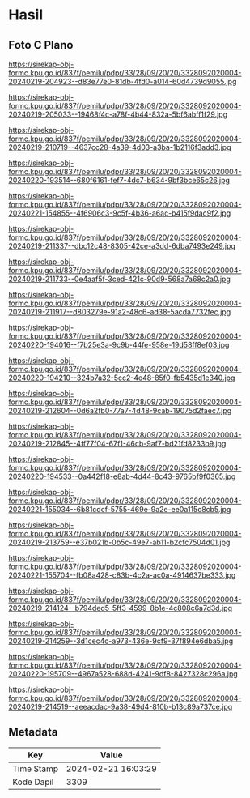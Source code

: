 # Hasil

## Foto C Plano

https://sirekap-obj-formc.kpu.go.id/837f/pemilu/pdpr/33/28/09/20/20/3328092020004-20240219-204923--d83e77e0-81db-4fd0-a014-60d4739d9055.jpg

https://sirekap-obj-formc.kpu.go.id/837f/pemilu/pdpr/33/28/09/20/20/3328092020004-20240219-205033--19468f4c-a78f-4b44-832a-5bf6abff1f29.jpg

https://sirekap-obj-formc.kpu.go.id/837f/pemilu/pdpr/33/28/09/20/20/3328092020004-20240219-210719--4637cc28-4a39-4d03-a3ba-1b2116f3add3.jpg

https://sirekap-obj-formc.kpu.go.id/837f/pemilu/pdpr/33/28/09/20/20/3328092020004-20240220-193514--680f6161-fef7-4dc7-b634-9bf3bce65c26.jpg

https://sirekap-obj-formc.kpu.go.id/837f/pemilu/pdpr/33/28/09/20/20/3328092020004-20240221-154855--4f6906c3-9c5f-4b36-a6ac-b415f9dac9f2.jpg

https://sirekap-obj-formc.kpu.go.id/837f/pemilu/pdpr/33/28/09/20/20/3328092020004-20240219-211337--dbc12c48-8305-42ce-a3dd-6dba7493e249.jpg

https://sirekap-obj-formc.kpu.go.id/837f/pemilu/pdpr/33/28/09/20/20/3328092020004-20240219-211733--0e4aaf5f-3ced-421c-90d9-568a7a68c2a0.jpg

https://sirekap-obj-formc.kpu.go.id/837f/pemilu/pdpr/33/28/09/20/20/3328092020004-20240219-211917--d803279e-91a2-48c6-ad38-5acda7732fec.jpg

https://sirekap-obj-formc.kpu.go.id/837f/pemilu/pdpr/33/28/09/20/20/3328092020004-20240220-194016--f7b25e3a-9c9b-44fe-958e-19d58ff8ef03.jpg

https://sirekap-obj-formc.kpu.go.id/837f/pemilu/pdpr/33/28/09/20/20/3328092020004-20240220-194210--324b7a32-5cc2-4e48-85f0-fb5435d1e340.jpg

https://sirekap-obj-formc.kpu.go.id/837f/pemilu/pdpr/33/28/09/20/20/3328092020004-20240219-212604--0d6a2fb0-77a7-4d48-9cab-19075d2faec7.jpg

https://sirekap-obj-formc.kpu.go.id/837f/pemilu/pdpr/33/28/09/20/20/3328092020004-20240219-212845--4ff77f04-67f1-46cb-9af7-bd21fd8233b9.jpg

https://sirekap-obj-formc.kpu.go.id/837f/pemilu/pdpr/33/28/09/20/20/3328092020004-20240220-194533--0a442f18-e8ab-4d44-8c43-9765bf9f0365.jpg

https://sirekap-obj-formc.kpu.go.id/837f/pemilu/pdpr/33/28/09/20/20/3328092020004-20240221-155034--6b81cdcf-5755-469e-9a2e-ee0a115c8cb5.jpg

https://sirekap-obj-formc.kpu.go.id/837f/pemilu/pdpr/33/28/09/20/20/3328092020004-20240219-213759--e37b021b-0b5c-49e7-ab11-b2cfc7504d01.jpg

https://sirekap-obj-formc.kpu.go.id/837f/pemilu/pdpr/33/28/09/20/20/3328092020004-20240221-155704--fb08a428-c83b-4c2a-ac0a-4914637be333.jpg

https://sirekap-obj-formc.kpu.go.id/837f/pemilu/pdpr/33/28/09/20/20/3328092020004-20240219-214124--b794ded5-5ff3-4599-8b1e-4c808c6a7d3d.jpg

https://sirekap-obj-formc.kpu.go.id/837f/pemilu/pdpr/33/28/09/20/20/3328092020004-20240219-214259--3d1cec4c-a973-436e-9cf9-37f894e6dba5.jpg

https://sirekap-obj-formc.kpu.go.id/837f/pemilu/pdpr/33/28/09/20/20/3328092020004-20240220-195709--4967a528-688d-4241-9df8-8427328c296a.jpg

https://sirekap-obj-formc.kpu.go.id/837f/pemilu/pdpr/33/28/09/20/20/3328092020004-20240219-214519--aeeacdac-9a38-49d4-810b-b13c89a737ce.jpg


## Metadata

| Key        | Value               |
| ---------- | ------------------- |
| Time Stamp | 2024-02-21 16:03:29 |
| Kode Dapil | 3309                |



